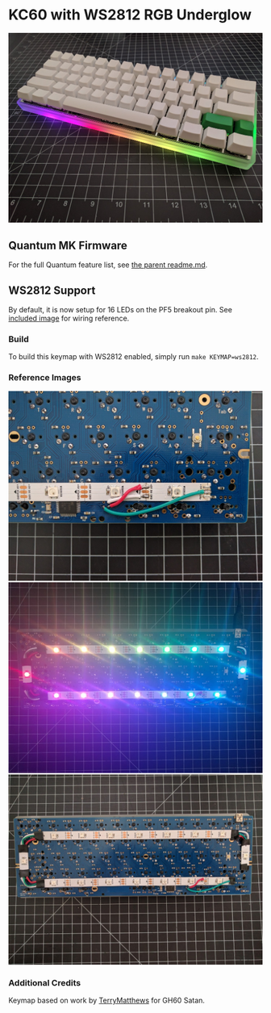 KC60 with WS2812 RGB Underglow
======================

![Image of KC60 with RGB Underglow](ws2812_example.jpg)

## Quantum MK Firmware
For the full Quantum feature list, see [the parent readme.md](/readme.md).

## WS2812 Support
By default, it is now setup for 16 LEDs on the PF5 breakout pin. See [included image](ws2812_wiring.jpg) for wiring reference.

### Build
To build this keymap with WS2812 enabled, simply run `make KEYMAP=ws2812`.

### Reference Images
![Wiring Reference](ws2812_wiring.jpg)
![RGB Strip turned on](ws2812_underside-lit.jpg)
![RGB Strip turned off](ws2812_underside.jpg)

### Additional Credits
Keymap based on work by [TerryMatthews](https://github.com/TerryMathews) for GH60 Satan.
